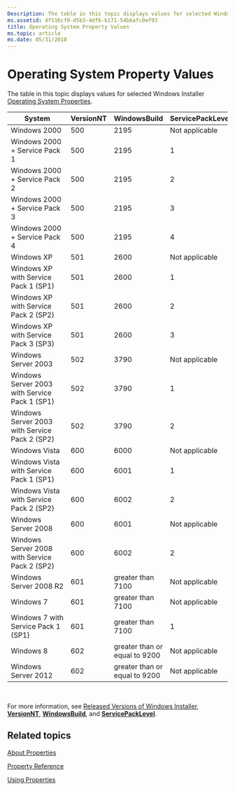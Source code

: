 ```yaml
---
Description: The table in this topic displays values for selected Windows Installer Operating System Properties.
ms.assetid: 4f516cf0-d5b3-4df6-b171-54bbafc0ef93
title: Operating System Property Values
ms.topic: article
ms.date: 05/31/2018
---
```


# Operating System Property Values

The table in this topic displays values for selected Windows Installer [Operating System Properties](property-reference.md).



| System                                        | VersionNT | WindowsBuild                  | ServicePackLevel |
|-----------------------------------------------|-----------|-------------------------------|------------------|
| Windows 2000                                  | 500       | 2195                          | Not applicable   |
| Windows 2000 + Service Pack 1                 | 500       | 2195                          | 1                |
| Windows 2000 + Service Pack 2                 | 500       | 2195                          | 2                |
| Windows 2000 + Service Pack 3                 | 500       | 2195                          | 3                |
| Windows 2000 + Service Pack 4                 | 500       | 2195                          | 4                |
| Windows XP                                    | 501       | 2600                          | Not applicable   |
| Windows XP with Service Pack 1 (SP1)          | 501       | 2600                          | 1                |
| Windows XP with Service Pack 2 (SP2)          | 501       | 2600                          | 2                |
| Windows XP with Service Pack 3 (SP3)          | 501       | 2600                          | 3                |
| Windows Server 2003                           | 502       | 3790                          | Not applicable   |
| Windows Server 2003 with Service Pack 1 (SP1) | 502       | 3790                          | 1                |
| Windows Server 2003 with Service Pack 2 (SP2) | 502       | 3790                          | 2                |
| Windows Vista                                 | 600       | 6000                          | Not applicable   |
| Windows Vista with Service Pack 1 (SP1)       | 600       | 6001                          | 1                |
| Windows Vista with Service Pack 2 (SP2)       | 600       | 6002                          | 2                |
| Windows Server 2008                           | 600       | 6001                          | Not applicable   |
| Windows Server 2008 with Service Pack 2 (SP2) | 600       | 6002                          | 2                |
| Windows Server 2008 R2                        | 601       | greater than 7100             | Not applicable   |
| Windows 7                                     | 601       | greater than 7100             | Not applicable   |
| Windows 7 with Service Pack 1 (SP1)           | 601       | greater than 7100             | 1                |
| Windows 8                                     | 602       | greater than or equal to 9200 | Not applicable   |
| Windows Server 2012                           | 602       | greater than or equal to 9200 | Not applicable   |



 

For more information, see [Released Versions of Windows Installer](released-versions-of-windows-installer.md), [**VersionNT**](versionnt.md), [**WindowsBuild**](windowsbuild.md), and [**ServicePackLevel**](servicepacklevel.md).

## Related topics

<dl> <dt>

[About Properties](about-properties.md)
</dt> <dt>

[Property Reference](property-reference.md)
</dt> <dt>

[Using Properties](using-properties.md)
</dt> </dl>

 

 



